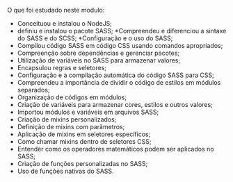O que foi estudado neste modulo:

* Conceituou e instalou o NodeJS;
* definiu e instalou o pacote SASS;
*Compreendeu e diferenciou a sintaxe do SASS e do SCSS;
*Configuração e o uso do SASS;
* Compilou código SASS em código CSS usando comandos apropriados;
* Compreenção sobre dependências e gerenciar pacotes;
* Utilização de variáveis no SASS para armazenar valores;
* Encapsulou regras e seletores;
* Configuração e a compilação automática do código SASS para CSS;
* Compreendeu a importância de dividir o código de estilos em módulos separados;
* Organização de códigos em módulos;
* Criação de variáveis para armazenar cores, estilos e outros valores;
* Importou módulos e variáveis em arquivos SASS;
* Criação de mixins personalizados;
* Definição de mixins com parâmetros;
* Aplicação de mixins em seletores específicos;
* Como chamar mixins dentro de seletores CSS;
* Entender como os operadores matemáticos podem ser aplicados no SASS;
* Criação de funções personalizadas no SASS;
* Uso de funções nativas do SASS.
